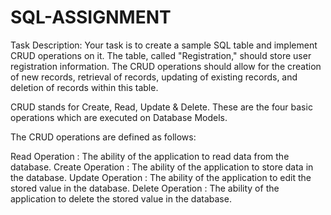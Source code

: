 # SQL-ASSIGNMENT
Task Description:     Your task is to create a sample SQL table and implement CRUD operations on it. The table, called "Registration," should store user registration information. The CRUD operations should allow for the creation of new records, retrieval of records, updating of existing records, and deletion of records within this table.


CRUD stands for Create, Read, Update & Delete. These are the four basic operations which are executed on Database Models.

The CRUD operations are defined as follows:

Read Operation   : The ability of the application to read data from the database.
Create Operation : The ability of the application to store data in the database.
Update Operation : The ability of the application to edit the stored value in the database.
Delete Operation : The ability of the application to delete the stored value in the database.
